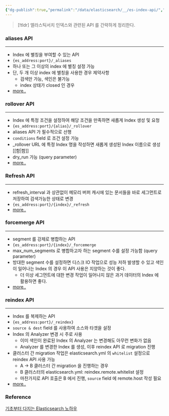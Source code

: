 ```yaml
---
{"dg-publish":true,"permalink":"/data/elasticsearch/__/es-index-api/","tags":["elasticsearch"],"noteIcon":""}
---
```



> [!tldr]
> 엘라스틱서치 인덱스와 관련된 API 를 간략하게 정리한다.


### aliases API
---


- Index 에 별칭을 부여할 수 있는 API
- `{es_address:port}/_aliases`
- 하나 또는 그 이상의 index 에 별칭 설정 가능
- 단, 두 개 이상 index 에 별칭을 사용한 경우 제약사항
    - 검색만 가능, 색인은 불가능
    - index 상태가 closed 인 경우
- [more..](https://www.elastic.co/guide/en/elasticsearch/reference/current/indices-aliases.html)


### rollover API
---


- Index 에 특정 조건을 설정하여 해당 조건을 만족하면 새롭게 Index 생성 및 요청
- `{es_address:port}/{alias}/_rollover`
- aliases API 가 필수적으로 선행
- `conditions` field 로 조건 설정 가능
- \_rollover URL 에 특정 Index 명을 작성하면 새롭게 생성된 Index 이름으로 생성
[[함\|함]]
- dry_run 가능 (query parameter)
- [more..](https://www.elastic.co/guide/en/elasticsearch/reference/master/indices-rollover-index.html)


### Refresh API
---

- refresh_interval 과 상관없이 메모리 버퍼 캐시에 있는 문서들을 바로 세그먼트로 저장하여 검색가능한 상태로 변경
- `{es_address:port}/{index}/_refresh`
- [more..](https://www.elastic.co/guide/en/elasticsearch/reference/current/indices-refresh.html)


### forcemerge API
---


- segment 를 강제로 병합하는 API
- `{es_address:port}/{index}/_forcemerge`
- max_num_segments 로 병합하고자 하는 segment 수를 설정 가능함 (query parameter)
- 방대한 segment 수를 설정하면 디스크 IO 작업으로 성능 저하 발생할 수 있고 색인이 일어나는 Index 의 경우 이 API 사용은 지양하는 것이 좋다.
    - 더 이상 세그먼트에 대한 변경 작업이 일어나지 않은 과거 데이터의 Index 에 활용하면 좋다.
- [more..](https://www.elastic.co/guide/en/elasticsearch/reference/current/ilm-forcemerge.html)


### reindex API
---


- Index 를 복제하는 API
- `{es_address:port}/_reindex}`
- `source & dest` field 를 사용하여 소스와 타겟을 설정
- Index 의 Analyzer 변경 시 주로 사용
    - 이미 색인이 완료된 Index 의 Analyzer 는 변경해도 아무런 변화가 없음
    - Analyzer 를 변경한 Index 를 생성, 이후 reindex API 로 migration 진행
- 클러스터 간 migration 작업은 elasticsearch.yml 의 `whitelist` 설정으로 reindex API 사용 가능
    - A -> B 클러스터 간 migration 을 진행하는 경우
    - B 클러스터의 elasticsearch.yml: reindex.remote.whitelist 설정
    - 마찬가지로 API 호출은 B 에서 진행, `source` field 에 remote.host 작성 필요
- [more..](https://www.elastic.co/guide/en/elasticsearch/reference/current/docs-reindex.html)


### Reference
[기초부터 다지는 Elasticsearch 노하우](https://product.kyobobook.co.kr/detail/S000001033104)

